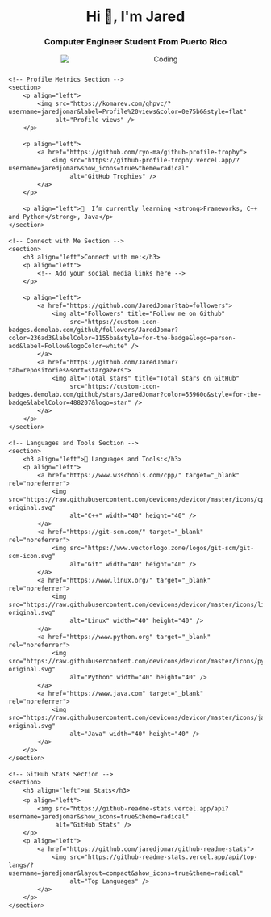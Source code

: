 <!DOCTYPE html>
<html lang="en">
<head>
    <meta charset="UTF-8">
    <meta name="viewport" content="width=device-width, initial-scale=1.0">
    <title>Jared's Profile</title>
</head>
<body>
    <!-- Header Section -->
    <header>
        <h1 align="center">Hi 👋, I'm Jared</h1>
        <h3 align="center">Computer Engineer Student From Puerto Rico</h3>
        <img align="right" alt="Coding" width="400" src="https://c.tenor.com/ccmSmZhIXNwAAAAC/code-lyoko-jeremy.gif">
    </header>

    <!-- Profile Metrics Section -->
    <section>
        <p align="left">
            <img src="https://komarev.com/ghpvc/?username=jaredjomar&label=Profile%20views&color=0e75b6&style=flat"
                 alt="Profile views" />
        </p>

        <p align="left">
            <a href="https://github.com/ryo-ma/github-profile-trophy">
                <img src="https://github-profile-trophy.vercel.app/?username=jaredjomar&show_icons=true&theme=radical"
                     alt="GitHub Trophies" />
            </a>
        </p>

        <p align="left">🌱  I’m currently learning <strong>Frameworks, C++ and Python</strong>, Java</p>
    </section>

    <!-- Connect with Me Section -->
    <section>
        <h3 align="left">Connect with me:</h3>
        <p align="left">
            <!-- Add your social media links here -->
        </p>

        <p align="left">
            <a href="https://github.com/JaredJomar?tab=followers">
                <img alt="Followers" title="Follow me on Github"
                     src="https://custom-icon-badges.demolab.com/github/followers/JaredJomar?color=236ad3&labelColor=1155ba&style=for-the-badge&logo=person-add&label=Follow&logoColor=white" />
            </a>
            <a href="https://github.com/JaredJomar?tab=repositories&sort=stargazers">
                <img alt="Total stars" title="Total stars on GitHub"
                     src="https://custom-icon-badges.demolab.com/github/stars/JaredJomar?color=55960c&style=for-the-badge&labelColor=488207&logo=star" />
            </a>
        </p>
    </section>

    <!-- Languages and Tools Section -->
    <section>
        <h3 align="left">🧰 Languages and Tools:</h3>
        <p align="left">
            <a href="https://www.w3schools.com/cpp/" target="_blank" rel="noreferrer">
                <img src="https://raw.githubusercontent.com/devicons/devicon/master/icons/cplusplus/cplusplus-original.svg"
                     alt="C++" width="40" height="40" />
            </a>
            <a href="https://git-scm.com/" target="_blank" rel="noreferrer">
                <img src="https://www.vectorlogo.zone/logos/git-scm/git-scm-icon.svg"
                     alt="Git" width="40" height="40" />
            </a>
            <a href="https://www.linux.org/" target="_blank" rel="noreferrer">
                <img src="https://raw.githubusercontent.com/devicons/devicon/master/icons/linux/linux-original.svg"
                     alt="Linux" width="40" height="40" />
            </a>
            <a href="https://www.python.org" target="_blank" rel="noreferrer">
                <img src="https://raw.githubusercontent.com/devicons/devicon/master/icons/python/python-original.svg"
                     alt="Python" width="40" height="40" />
            </a>
            <a href="https://www.java.com" target="_blank" rel="noreferrer">
                <img src="https://raw.githubusercontent.com/devicons/devicon/master/icons/java/java-original.svg"
                     alt="Java" width="40" height="40" />
            </a>
        </p>
    </section>

    <!-- GitHub Stats Section -->
    <section>
        <h3 align="left">📊 Stats</h3>
        <p align="left">
            <img src="https://github-readme-stats.vercel.app/api?username=jaredjomar&show_icons=true&theme=radical"
                 alt="GitHub Stats" />
        </p>
        <p align="left">
            <a href="https://github.com/jaredjomar/github-readme-stats">
                <img src="https://github-readme-stats.vercel.app/api/top-langs/?username=jaredjomar&layout=compact&show_icons=true&theme=radical"
                     alt="Top Languages" />
            </a>
        </p>
    </section>
</body>
</html>
